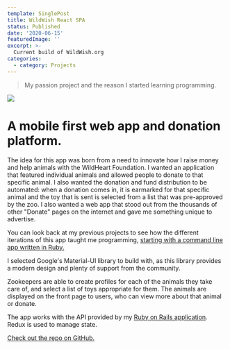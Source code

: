 ```yaml
---
template: SinglePost
title: WildWish React SPA
status: Published
date: '2020-06-15'
featuredImage: ''
excerpt: >-
  Current build of WildWish.org
categories:
  - category: Projects
---
```

>My passion project and the reason I started learning programming.

![](/)

# A mobile first web app and donation platform.

The idea for this app was born from a need to innovate how I raise money and help animals with the WildHeart Foundation. I wanted an application that featured individual animals and allowed people to donate to that specific animal. I also wanted the donation and fund distribution to be automated: when a donation comes in, it is earmarked for that specific animal and the toy that is sent is selected from a list that was pre-approved by the zoo. I also wanted a web app that stood out from the thousands of other "Donate" pages on the internet and gave me something unique to advertise.

You can look back at my previous projects to see how the different iterations of this app taught me programming, [starting with a command line app written in Ruby.](/posts/cli-toy-browser-tool/)

I selected Google's Material-UI library to build with, as this library provides a modern design and plenty of support from the community.

Zookeepers are able to create profiles for each of the animals they take care of, and select a list of toys appropriate for them. The animals are displayed on the front page to users, who can view more about that animal or donate.

The app works with the API provided by my [Ruby on Rails application](/posts/wild-wish-backend/).
Redux is used to manage state.

[Check out the repo on GitHub.](https://github.com/bigcatplichta/wildwish-react-mui)